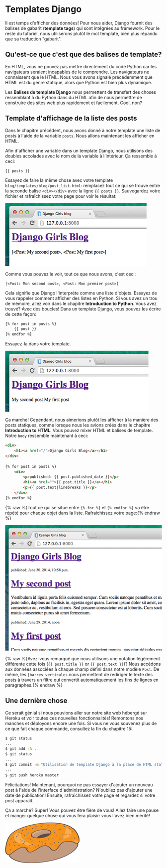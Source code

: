 # Templates Django

Il est temps d'afficher des données! Pour nous aider, Django fournit des balises de gabarit (**template tags**) qui sont intégrées au framework. Pour le reste du tutoriel, nous utiliserons plutôt le mot template, bien plus répandu que sa traduction "gabarit".

## Qu'est-ce que c'est que des balises de template?

En HTML, vous ne pouvez pas mettre directement du code Python car les navigateurs seraient incapables de le comprendre. Les navigateurs ne connaissent que le HTML. Nous vous avons signalé précédemment que HTML est du genre statique, alors que Python est bien plus dynamique.

Les **Balises de template Django** nous permettent de transfert des choses ressemblant à du Python dans du HTML afin de nous permettre de construire des sites web plus rapidement et facilement. Cool, non?

## Template d'affichage de la liste des posts

Dans le chapitre précédent, nous avons donné à notre template une liste de posts à l'aide de la variable `posts`. Nous allons maintenant les afficher en HTML.

Afin d'afficher une variable dans un template Django, nous utilisons des doubles accolades avec le nom de la variable à l'intérieur. Ça ressemble à ceci:

    {{ posts }}
    

Essayez de faire la même chose avec votre template `blog/templates/blog/post_list.html`: remplacez tout ce qui se trouve entre la seconde balise `<div></div>` avec la ligne `{{ posts }}`. Sauvegardez votre fichier et rafraîchissez votre page pour voir le résultat:

![Figure 13.1][1]

 [1]: images/step1.png

Comme vous pouvez le voir, tout ce que nous avons, c'est ceci:

    [<Post: Mon second post>, <Post: Mon premier post>]
    

Cela signifie que Django l'interprète comme une liste d'objets. Essayez de vous rappeler comment afficher des listes en Python. Si vous avez un trou de mémoire, allez voir dans le chapitre **Introduction to Python**. Vous avez trouvé? Avec des boucles! Dans un template Django, vous pouvez les écrire de cette façon:

```html
{% for post in posts %}
    {{ post }}
{% endfor %}
```
    

Essayez-la dans votre template.

![Figure 13.2][2]

 [2]: images/step2.png

Ça marche! Cependant, nous aimerions plutôt les afficher à la manière des posts statiques, comme lorsque nous les avions créés dans le chapitre **Introduction to HTML**. Vous pouvez mixer HTML et balises de template. Notre `body` ressemble maintenant à ceci:

```html
<div>
    <h1><a href="/">Django Girls Blog</a></h1>
</div>

{% for post in posts %}
    <div>
        <p>published: {{ post.published_date }}</p>
        <h1><a href="">{{ post.title }}</a></h1>
        <p>{{ post.text|linebreaks }}</p>
    </div>
{% endfor %}
```
    

{% raw %}Tout ce qui se situe entre `{% for %}` et `{% endfor %}` va être répété pour chaque objet dans la liste. Rafraichissez votre page:{% endraw %}

![Figure 13.3][3]

 [3]: images/step3.png

{% raw %}Avez-vous remarqué que nous utilisons une notation légèrement différente cette fois (`{{ post.title }}` or `{{ post.text }}`)? Nous accédons aux données associées à chaque champ défini dans notre modèle `Post`. De même, les `|barres verticales` nous permettent de rediriger le texte des posts à travers un filtre qui convertit automatiquement les fins de lignes en paragraphes.{% endraw %}

## Une dernière chose

Ce serait génial si nous pouvions aller sur notre site web hébergé sur Heroku et voir toutes ces nouvelles fonctionnalités! Remontons nos manches et déployons encore une fois. Si vous ne vous souvenez plus de ce que fait chaque commande, consultez la fin du chapitre 15:

```bash
$ git status
...
$ git add -A .
$ git status
...
$ git commit -m "Utilisation de template Django à la place de HTML statique"
...
$ git push heroku master
```
    

Félicitations! Maintenant, pourquoi ne pas essayer d'ajouter un nouveau post à l'aide de l'interface d'administration? N'oubliez pas d'ajouter une date de publication! Ensuite, rafraîchissez votre page et regardez si votre post apparaît.

Ça a marché? Super! Vous pouvez être fière de vous! Allez faire une pause et manger quelque chose qui vous fera plaisir: vous l'avez bien mérité!

![Figure 13.4][4]

 [4]: images/donut.png
